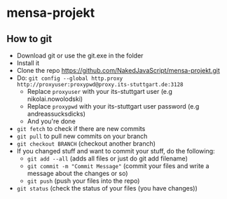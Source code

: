 # mensa-projekt

## How to git

* Download git or use the git.exe in the folder
* Install it
* Clone the repo https://github.com/NakedJavaScript/mensa-projekt.git
* Do: `git config --global http.proxy http://proxyuser:proxypwd@proxy.its-stuttgart.de:3128`
  * Replace `proxyuser` with your its-stuttgart user (e.g nikolai.nowolodski)
  * Replace `proxypwd` with your its-stuttgart user password (e.g andreassucksdicks)
  * And you're done
* `git fetch` to check if there are new commits
* `git pull` to pull new commits on your branch
* `git checkout BRANCH` (checkout another branch)
* If you changed stuff and want to commit your stuff, do the following:
  * `git add --all` (adds all files or just do git add filename)
  * `git commit -m "Commit Message"` (commit your files and write a message about the changes or so)
  * `git push` (push your files into the repo)
* `git status` (check the status of your files (you have changes))
